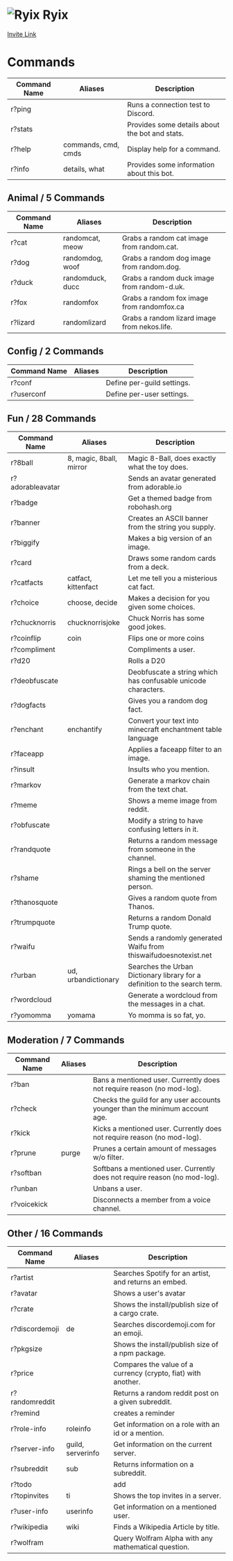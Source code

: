 # ![Ryix](https://cdn.discordapp.com/avatars/773159361048477706/023c0339e85186dddb0b5856fc44932c.png?size=32) Ryix
[Invite Link](https://discordapp.com/oauth2/authorize?client_id=773159361048477706&permissions=16903206&scope=bot)
# Commands

| Command Name | Aliases  | Description              |
|--------------|----------|--------------------------|
| r?ping |  | Runs a connection test to Discord. |
| r?stats |  | Provides some details about the bot and stats. |
| r?help | commands, cmd, cmds | Display help for a command. |
| r?info | details, what | Provides some information about this bot. |

## Animal / 5 Commands
| Command Name | Aliases  | Description              |
|--------------|----------|--------------------------|
| r?cat | randomcat, meow | Grabs a random cat image from random.cat. |
| r?dog | randomdog, woof | Grabs a random dog image from random.dog. |
| r?duck | randomduck, ducc | Grabs a random duck image from random-d.uk. |
| r?fox | randomfox | Grabs a random fox image from randomfox.ca |
| r?lizard | randomlizard | Grabs a random lizard image from nekos.life. |

## Config / 2 Commands
| Command Name | Aliases  | Description              |
|--------------|----------|--------------------------|
| r?conf |  | Define per-guild settings. |
| r?userconf |  | Define per-user settings. |

## Fun / 28 Commands
| Command Name | Aliases  | Description              |
|--------------|----------|--------------------------|
| r?8ball | 8, magic, 8ball, mirror | Magic 8-Ball, does exactly what the toy does. |
| r?adorableavatar |  | Sends an avatar generated from adorable.io |
| r?badge |  | Get a themed badge from robohash.org |
| r?banner |  | Creates an ASCII banner from the string you supply. |
| r?biggify |  | Makes a big version of an image. |
| r?card |  | Draws some random cards from a deck. |
| r?catfacts | catfact, kittenfact | Let me tell you a misterious cat fact. |
| r?choice | choose, decide | Makes a decision for you given some choices. |
| r?chucknorris | chucknorrisjoke | Chuck Norris has some good jokes. |
| r?coinflip | coin | Flips one or more coins |
| r?compliment |  | Compliments a user. |
| r?d20 |  | Rolls a D20 |
| r?deobfuscate |  | Deobfuscate a string which has confusable unicode characters. |
| r?dogfacts |  | Gives you a random dog fact. |
| r?enchant | enchantify | Convert your text into minecraft enchantment table language |
| r?faceapp |  | Applies a faceapp filter to an image. |
| r?insult |  | Insults who you mention. |
| r?markov |  | Generate a markov chain from the text chat. |
| r?meme |  | Shows a meme image from reddit. |
| r?obfuscate |  | Modify a string to have confusing letters in it. |
| r?randquote |  | Returns a random message from someone in the channel. |
| r?shame |  | Rings a bell on the server shaming the mentioned person. |
| r?thanosquote |  | Gives a random quote from Thanos. |
| r?trumpquote |  | Returns a random Donald Trump quote. |
| r?waifu |  | Sends a randomly generated Waifu from thiswaifudoesnotexist.net |
| r?urban | ud, urbandictionary | Searches the Urban Dictionary library for a definition to the search term. |
| r?wordcloud |  | Generate a wordcloud from the messages in a chat. |
| r?yomomma | yomama | Yo momma is so fat, yo. |

## Moderation / 7 Commands
| Command Name | Aliases  | Description              |
|--------------|----------|--------------------------|
| r?ban |  | Bans a mentioned user. Currently does not require reason (no mod-log). |
| r?check |  | Checks the guild for any user accounts younger than the minimum account age. |
| r?kick |  | Kicks a mentioned user. Currently does not require reason (no mod-log). |
| r?prune | purge | Prunes a certain amount of messages w/o filter. |
| r?softban |  | Softbans a mentioned user. Currently does not require reason (no mod-log). |
| r?unban |  | Unbans a user. |
| r?voicekick |  | Disconnects a member from a voice channel. |

## Other / 16 Commands
| Command Name | Aliases  | Description              |
|--------------|----------|--------------------------|
| r?artist |  | Searches Spotify for an artist, and returns an embed. |
| r?avatar |  | Shows a user's avatar |
| r?crate |  | Shows the install/publish size of a cargo crate. |
| r?discordemoji | de | Searches discordemoji.com for an emoji. |
| r?pkgsize |  | Shows the install/publish size of a npm package. |
| r?price |  | Compares the value of a currency (crypto, fiat) with another. |
| r?randomreddit |  | Returns a random reddit post on a given subreddit. |
| r?remind |  | creates a reminder |
| r?role-info | roleinfo | Get information on a role with an id or a mention. |
| r?server-info | guild, serverinfo | Get information on the current server. |
| r?subreddit | sub | Returns information on a subreddit. |
| r?todo |  | add|remove|list user's TODOs through DM |
| r?topinvites | ti | Shows the top invites in a server. |
| r?user-info | userinfo | Get information on a mentioned user. |
| r?wikipedia | wiki | Finds a Wikipedia Article by title. |
| r?wolfram |  | Query Wolfram Alpha with any mathematical question. |
